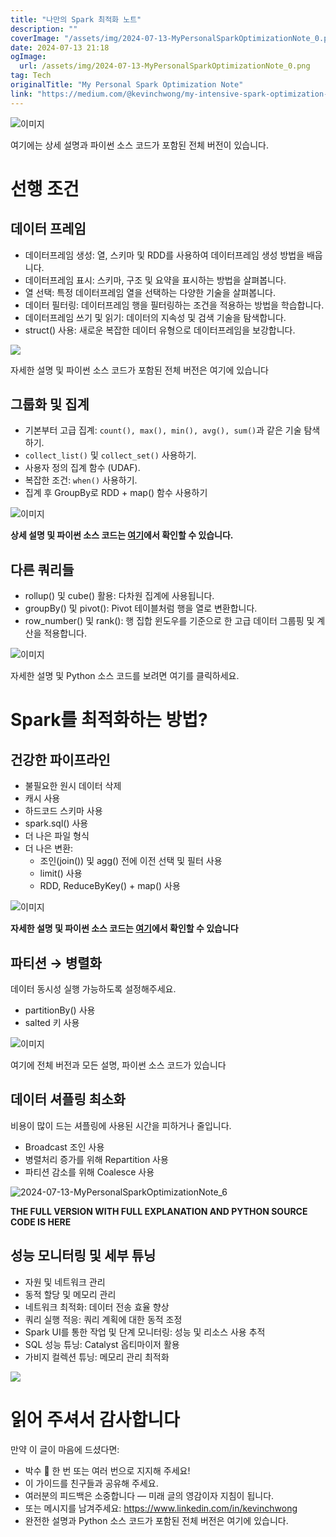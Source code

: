 ```yaml
---
title: "나만의 Spark 최적화 노트"
description: ""
coverImage: "/assets/img/2024-07-13-MyPersonalSparkOptimizationNote_0.png"
date: 2024-07-13 21:18
ogImage: 
  url: /assets/img/2024-07-13-MyPersonalSparkOptimizationNote_0.png
tag: Tech
originalTitle: "My Personal Spark Optimization Note"
link: "https://medium.com/@kevinchwong/my-intensive-spark-optimization-study-checklist-308dc8ae55e9"
---
```




![이미지](/assets/img/2024-07-13-MyPersonalSparkOptimizationNote_0.png)

여기에는 상세 설명과 파이썬 소스 코드가 포함된 전체 버전이 있습니다.

# 선행 조건

## 데이터 프레임


<div class="content-ad"></div>

- 데이터프레임 생성: 열, 스키마 및 RDD를 사용하여 데이터프레임 생성 방법을 배웁니다.
- 데이터프레임 표시: 스키마, 구조 및 요약을 표시하는 방법을 살펴봅니다.
- 열 선택: 특정 데이터프레임 열을 선택하는 다양한 기술을 살펴봅니다.
- 데이터 필터링: 데이터프레임 행을 필터링하는 조건을 적용하는 방법을 학습합니다.
- 데이터프레임 쓰기 및 읽기: 데이터의 지속성 및 검색 기술을 탐색합니다.
- struct() 사용: 새로운 복잡한 데이터 유형으로 데이터프레임을 보강합니다.

<img src="/assets/img/2024-07-13-MyPersonalSparkOptimizationNote_1.png" />

자세한 설명 및 파이썬 소스 코드가 포함된 전체 버전은 여기에 있습니다

## 그룹화 및 집계

<div class="content-ad"></div>

- 기본부터 고급 집계: `count(), max(), min(), avg(), sum()`과 같은 기술 탐색하기.
- `collect_list()` 및 `collect_set()` 사용하기.
- 사용자 정의 집계 함수 (UDAF).
- 복잡한 조건: `when()` 사용하기.
- 집계 후 GroupBy로 RDD + map() 함수 사용하기

![이미지](/assets/img/2024-07-13-MyPersonalSparkOptimizationNote_2.png)

**상세 설명 및 파이썬 소스 코드는 [여기](소스코드링크)에서 확인할 수 있습니다.**

## 다른 쿼리들

<div class="content-ad"></div>

- rollup() 및 cube() 활용: 다차원 집계에 사용됩니다.
- groupBy() 및 pivot(): Pivot 테이블처럼 행을 열로 변환합니다.
- row_number() 및 rank(): 행 집합 윈도우를 기준으로 한 고급 데이터 그룹핑 및 계산을 적용합니다.

![이미지](/assets/img/2024-07-13-MyPersonalSparkOptimizationNote_3.png)

자세한 설명 및 Python 소스 코드를 보려면 여기를 클릭하세요.

# Spark를 최적화하는 방법?

<div class="content-ad"></div>

## 건강한 파이프라인

- 불필요한 원시 데이터 삭제
- 캐시 사용
- 하드코드 스키마 사용
- spark.sql() 사용
- 더 나은 파일 형식
- 더 나은 변환:
    - 조인(join()) 및 agg() 전에 이전 선택 및 필터 사용
    - limit() 사용
    - RDD, ReduceByKey() + map() 사용

![이미지](/assets/img/2024-07-13-MyPersonalSparkOptimizationNote_4.png)

**자세한 설명 및 파이썬 소스 코드는 [여기](링크)에서 확인할 수 있습니다**

<div class="content-ad"></div>

## 파티션 → 병렬화

데이터 동시성 실행 가능하도록 설정해주세요.

- partitionBy() 사용
- salted 키 사용

![이미지](/assets/img/2024-07-13-MyPersonalSparkOptimizationNote_5.png)

<div class="content-ad"></div>

여기에 전체 버전과 모든 설명, 파이썬 소스 코드가 있습니다

## 데이터 셔플링 최소화

비용이 많이 드는 셔플링에 사용된 시간을 피하거나 줄입니다.

- Broadcast 조인 사용
- 병렬처리 증가를 위해 Repartition 사용
- 파티션 감소를 위해 Coalesce 사용

<div class="content-ad"></div>


![2024-07-13-MyPersonalSparkOptimizationNote_6](/assets/img/2024-07-13-MyPersonalSparkOptimizationNote_6.png)

**THE FULL VERSION WITH FULL EXPLANATION AND PYTHON SOURCE CODE IS HERE**

## 성능 모니터링 및 세부 튜닝

- 자원 및 네트워크 관리
- 동적 할당 및 메모리 관리
- 네트워크 최적화: 데이터 전송 효율 향상
- 쿼리 실행 적응: 쿼리 계획에 대한 동적 조정
- Spark UI를 통한 작업 및 단계 모니터링: 성능 및 리소스 사용 추적
- SQL 성능 튜닝: Catalyst 옵티마이저 활용
- 가비지 컬렉션 튜닝: 메모리 관리 최적화


<div class="content-ad"></div>

<img src="/assets/img/2024-07-13-MyPersonalSparkOptimizationNote_7.png" />

# 읽어 주셔서 감사합니다

만약 이 글이 마음에 드셨다면:

- 박수 👏 한 번 또는 여러 번으로 지지해 주세요!
- 이 가이드를 친구들과 공유해 주세요.
- 여러분의 피드백은 소중합니다 — 미래 글의 영감이자 지침이 됩니다.
- 또는 메시지를 남겨주세요: https://www.linkedin.com/in/kevinchwong
- 완전한 설명과 Python 소스 코드가 포함된 전체 버전은 여기에 있습니다.